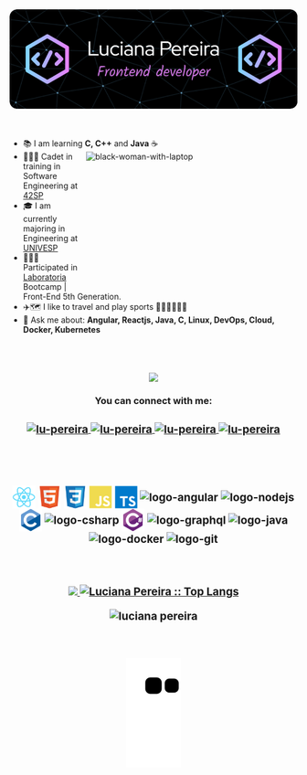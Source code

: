 
 <div align="center">
    <img src="https://github.com/luciana-pereira/luciana-pereira/blob/master/github-header-image%20(1).png?raw=true" />
</div><br><br>

<!-- LIST-ACTIVITIES:START -->
- 📚 I am learning **C, C++** and **Java** ☕️  <img align="right" alt="black-woman-with-laptop" src= "https://media.istockphoto.com/vectors/young-black-woman-with-laptop-sitting-in-chair-bag-vector-id1266949327?k=20&m=1266949327&s=170667a&w=0&h=NwowNt7l3FmAYfQpH5KmA1eBKKf0fJds8SgKgYF8L8E=" height = 240 width = 370/>
- 👩🏽‍🚀 Cadet in training in Software Engineering at [42SP](https://www.42sp.org.br)
- 🎓 I am currently majoring in Engineering at [UNIVESP](https://univesp.br/)
- 👩🏾‍💻 Participated in [Laboratoria](https://selecao.laboratoria.la) Bootcamp | Front-End 5th Generation.
- ✈️​🗺️​ I like to travel and play sports ⛹🏽‍♀️​🤾🏽‍♀️​
- 💬 Ask me about:
**Angular, Reactjs, Java, C, Linux, DevOps, Cloud, Docker, Kubernetes**
<br><br><br><br>
 <p align="center">
  <img src="https://badge42.vercel.app/api/v2/cl155llci000609lcgznhbohw/stats?cursusId=21&coalitionId=undefined" align="center"/>
 </p>
 <!--LIST-ACTIVITIES:END -->
 
<h3 align="center"><b> You can connect with me:<b><h3>
 <p align="center">
  <a href="https://www.linkedin.com/in/lucianapereiras" target="_blank">
    <img  height="40" margin="40px" src="https://cdn.jsdelivr.net/npm/simple-icons@3.0.1/icons/linkedin.svg" alt="lu-pereira" align="center"/>
  </a>
  <a href="https://www.facebook.com/luciana.pereira.35762241" target="_blank">
    <img height="40" margin="40px" src="https://cdn.jsdelivr.net/npm/simple-icons@3.0.1/icons/facebook.svg" alt="lu-pereira" align="center"/>
  </a>
  <a href="https://www.instagram.com/dev.lupereira" target="_blank">
    <img height="40" margin="40px" src="https://cdn.jsdelivr.net/npm/simple-icons@3.0.1/icons/instagram.svg" alt="lu-pereira" align="center"/>
  </a>
  <a href="https://twitter.com/LuPereiraDev" target="_blank">
    <img height="40" margin="40px" src="https://cdn.jsdelivr.net/npm/simple-icons@3.0.1/icons/twitter.svg" alt="lu-pereira" align="center"/>
  </a>
 </p><br><br>

 
 <p align="center">
  <img align="center" alt="logo-react" height="40" width="40" src="https://raw.githubusercontent.com/devicons/devicon/master/icons/react/react-original.svg" />
  <img align="center" alt="logo-HTML" height="40" width="40" src="https://raw.githubusercontent.com/devicons/devicon/master/icons/html5/html5-original.svg" />
  <img align="center" alt="logo-CSS3" height="40" width="40" src="https://raw.githubusercontent.com/devicons/devicon/master/icons/css3/css3-original.svg" />
  <img align="center" alt="logo-javascript" height="40" width="40" src="https://raw.githubusercontent.com/devicons/devicon/master/icons/javascript/javascript-plain.svg" />
  <img align="center" alt="logo-javascript" height="40" width="40" src="https://raw.githubusercontent.com/devicons/devicon/master/icons/typescript/typescript-plain.svg" />
  <img align="center" alt="logo-angular" height="40" width="40" src="https://www.vectorlogo.zone/logos/angular/angular-icon.svg" />
  <img align="center" alt="logo-nodejs" height="40" width="40" src="https://www.vectorlogo.zone/logos/nodejs/nodejs-icon.svg" />
  <img align="center" alt="logo-csharp" height="40" width="40" src="https://raw.githubusercontent.com/devicons/devicon/master/icons/c/c-original.svg" />
  <img align="center" alt="logo-csharp" height="40" width="40" src="https://cdn.jsdelivr.net/npm/simple-icons@3.0.1/icons/cplusplus.svg" />
  <img align="center" alt="logo-csharp" height="40" width="40" src="https://raw.githubusercontent.com/devicons/devicon/master/icons/csharp/csharp-original.svg" />
  <img align="center" alt="logo-graphql" height="40" width="40" src="https://www.vectorlogo.zone/logos/graphql/graphql-icon.svg" />
  <img align="center" alt="logo-java" height="40" width="40" src="https://www.vectorlogo.zone/logos/java/java-icon.svg" />
  <img align="center" alt="logo-docker" height="55" width="40" src="https://www.vectorlogo.zone/logos/docker/docker-icon.svg" />
  <img align="center" alt="logo-git" height="40" width="40" src="https://www.vectorlogo.zone/logos/git-scm/git-scm-icon.svg" />
</p><br><br>

<div align="center">
    <a href="https://github.com/luciana-pereira">
      <img height="215em" src=https://github-readme-stats.vercel.app/api?username=luciana-pereira&count_private=true&include_all_commits=true&show_icons=true&theme=radical>
          <img src="https://github-readme-stats.vercel.app/api/top-langs/?username=luciana-pereira&show_icons=true&include_all_commits=true&langs_count=10&theme=radical&layout=compact" alt="Luciana Pereira :: Top Langs" />
    </a>
<!--       <img height="180em" src=https://github-readme-stats.vercel.app/api/top-langs/?username=luciana-pereira&show_icons=true&theme=radical&layout=compact> -->
</div>
 
<p align="center">
  <img src="http://github-readme-streak-stats.herokuapp.com?user=luciana-pereira&theme=radical" alt="luciana pereira" />
</p><br>
 
 <p align="center">
  <img align="center" alt="snacker" src="https://github.com/luciana-pereira/luciana-pereira/blob/output/github-contribution-grid-snake.svg" />
</p><br>
